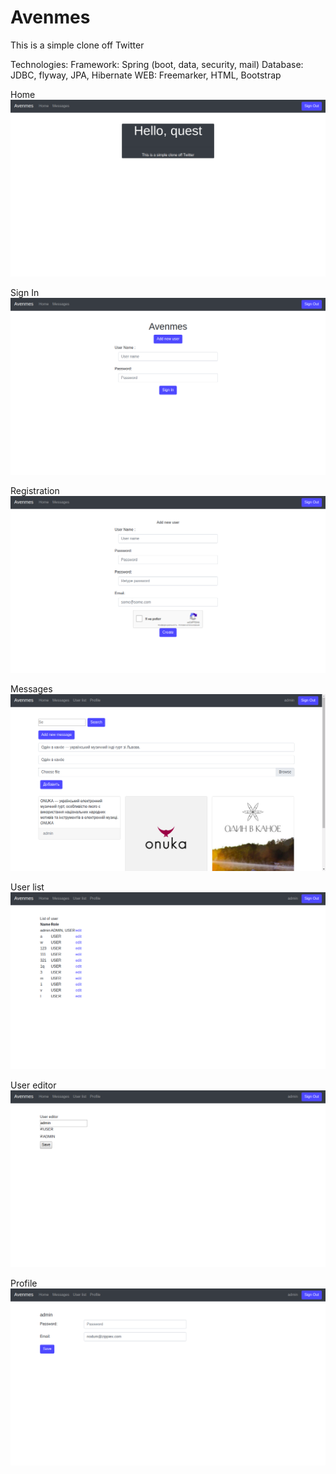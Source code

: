 # Avenmes
This is a simple clone off Twitter

Technologies:
Framework: Spring (boot, data, security, mail)
Database: JDBC, flyway, JPA, Hibernate
WEB: Freemarker, HTML, Bootstrap

Home
![Home](image/1.png)

Sign In
![Sign In](image/2.png)

Registration
![Registration](image/3.png)

Messages
![Home](image/4.png)

User list
![Sign In](image/5.png)

User editor
![Registration](image/6.png)

Profile
![Registration](image/7.png)
